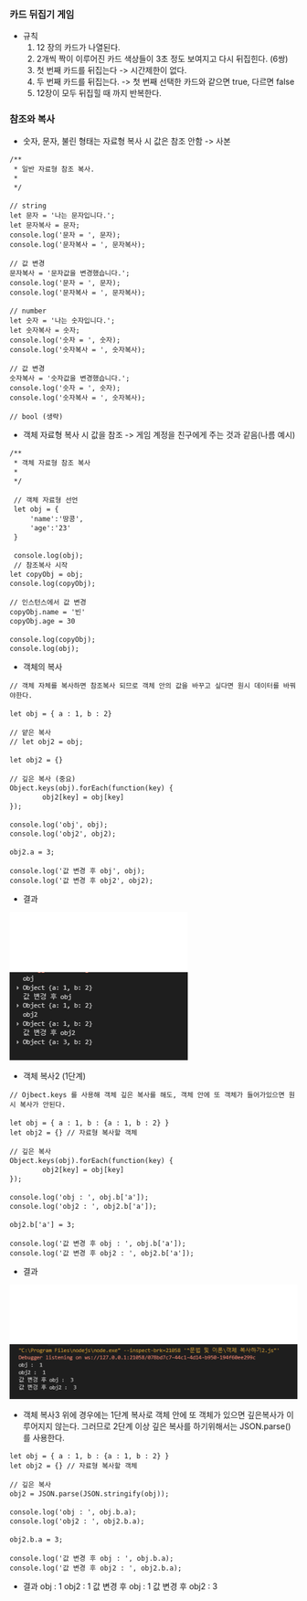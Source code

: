 ### 카드 뒤집기 게임
- 규칙
    1. 12 장의 카드가 나열된다.
    2. 2개씩 짝이 이루어진 카드 색상들이 3초 정도 보여지고 다시 뒤집힌다. (6쌍)
    3. 첫 번째 카드를 뒤집는다 -> 시간제한이 없다.
    4. 두 번째 카드를 뒤집는다. -> 첫 번째 선택한 카드와 같으면 true, 다르면 false
    5. 12장이 모두 뒤집힐 때 까지 반복한다.


### 참조와 복사
- 숫자, 문자, 불린 형태는 자료형 복사 시 값은 참조 안함 -> 사본
```
/**
 * 일반 자료형 참조 복사.
 * 
 */

// string
let 문자 = '나는 문자입니다.';
let 문자복사 = 문자;
console.log('문자 = ', 문자);
console.log('문자복사 = ', 문자복사);

// 값 변경
문자복사 = '문자값을 변경했습니다.';
console.log('문자 = ', 문자);
console.log('문자복사 = ', 문자복사);

// number
let 숫자 = '나는 숫자입니다.';
let 숫자복사 = 숫자;
console.log('숫자 = ', 숫자);
console.log('숫자복사 = ', 숫자복사);

// 값 변경
숫자복사 = '숫자값을 변경했습니다.';
console.log('숫자 = ', 숫자);
console.log('숫자복사 = ', 숫자복사);

// bool (생략)

```

- 객체 자료형 복사 시 값을 참조 -> 게임 계정을 친구에게 주는 것과 같음(나름 예시)
```
/**
 * 객체 자료형 참조 복사
 * 
 */

 // 객체 자료형 선언
 let obj = {
     'name':'땅콩',
     'age':'23'
 }

 console.log(obj);
 // 참조복사 시작
let copyObj = obj;
console.log(copyObj);

// 인스턴스에서 값 변경
copyObj.name = '빈'
copyObj.age = 30

console.log(copyObj);
console.log(obj);
```

- 객체의 복사
```
// 객체 자체를 복사하면 참조복사 되므로 객체 안의 값을 바꾸고 싶다면 원시 데이터를 바꿔야한다.

let obj = { a : 1, b : 2}

// 얕은 복사
// let obj2 = obj; 

let obj2 = {}

// 깊은 복사 (중요)
Object.keys(obj).forEach(function(key) {
        obj2[key] = obj[key]
});

console.log('obj', obj);
console.log('obj2', obj2);

obj2.a = 3;

console.log('값 변경 후 obj', obj);
console.log('값 변경 후 obj2', obj2);
```

- 결과
<img src = "../screenshot/objCopy1.png" >

- 객체 복사2 (1단계)
```
// Ojbect.keys 를 사용해 객체 깊은 복사를 해도, 객체 안에 또 객체가 들어가있으면 원시 복사가 안된다.

let obj = { a : 1, b : {a : 1, b : 2} }
let obj2 = {} // 자료형 복사할 객체

// 깊은 복사
Object.keys(obj).forEach(function(key) {
        obj2[key] = obj[key]
});

console.log('obj : ', obj.b['a']);
console.log('obj2 : ', obj2.b['a']);

obj2.b['a'] = 3;

console.log('값 변경 후 obj : ', obj.b['a']);
console.log('값 변경 후 obj2 : ', obj2.b['a']);

```
- 결과
<img src = "../screenshot/objCopy2.png" >

- 객체 복사3 
위에 경우에는 1단계 복사로 객체 안에 또 객체가 있으면 깊은복사가 이루어지지 않는다. 그러므로 2단계 이상 깊은 복사를 하기위해서는 JSON.parse()를 사용한다.

```
let obj = { a : 1, b : {a : 1, b : 2} }
let obj2 = {} // 자료형 복사할 객체

// 깊은 복사
obj2 = JSON.parse(JSON.stringify(obj));

console.log('obj : ', obj.b.a);
console.log('obj2 : ', obj2.b.a);

obj2.b.a = 3;

console.log('값 변경 후 obj : ', obj.b.a);
console.log('값 변경 후 obj2 : ', obj2.b.a);
```

- 결과
obj :  1
obj2 :  1
값 변경 후 obj :  1
값 변경 후 obj2 :  3